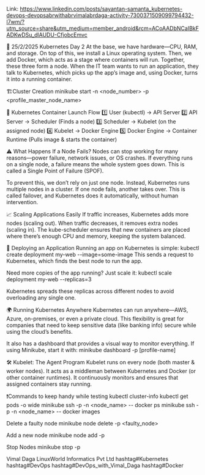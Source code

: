 Link: https://www.linkedin.com/posts/sayantan-samanta_kubernetes-devops-devopsabrwithabrvimalabrdaga-activity-7300371509099794432-l7wm/?utm_source=share&utm_medium=member_android&rcm=ACoAADbNCaIBkFADKwDSu_dlAUDU-CfjobcEmvc

🚀 25/2/2025 Kubernetes Day 2 
At the base, we have hardware—CPU, RAM, and storage. On top of this, we install a Linux operating system. Then, we add Docker, which acts as a stage where containers will run. Together, these three form a node.
When the IT team wants to run an application, they talk to Kubernetes, which picks up the app’s image and, using Docker, turns it into a running container.

🏗️Cluster Creation
minikube start -n <node_number> -p <profile_master_node_name>

📌 Kubernetes Container Launch Flow 
1️⃣ User (kubectl) → API Server
2️⃣ API Server → Scheduler (Finds a node)
3️⃣ Scheduler → Kubelet (on the assigned node)
4️⃣ Kubelet → Docker Engine
5️⃣ Docker Engine → Container Runtime (Pulls image & starts the container)

⚠️ What Happens If a Node Fails?
Nodes can stop working for many reasons—power failure, network issues, or OS crashes. If everything runs on a single node, a failure means the whole system goes down. This is called a Single Point of Failure (SPOF).

To prevent this, we don’t rely on just one node. Instead, Kubernetes runs multiple nodes in a cluster. If one node fails, another takes over. This is called failover, and Kubernetes does it automatically, without human intervention.

📈 Scaling Applications Easily
If traffic increases, Kubernetes adds more nodes (scaling out). When traffic decreases, it removes extra nodes (scaling in).
The kube-scheduler ensures that new containers are placed where there’s enough CPU and memory, keeping the system balanced.

🚀 Deploying an Application
Running an app on Kubernetes is simple:
kubectl create deployment my-web --image=some-image
This sends a request to Kubernetes, which finds the best node to run the app.

Need more copies of the app running? Just scale it:
kubectl scale deployment my-web --replicas=3

Kubernetes spreads these replicas across different nodes to avoid overloading any single one.

🌍 Running Kubernetes Anywhere
Kubernetes can run anywhere—AWS, Azure, on-premises, or even a private cloud. This flexibility is great for companies that need to keep sensitive data (like banking info) secure while using the cloud’s benefits.

It also has a dashboard that provides a visual way to monitor everything. If using Minikube, start it with:
minikube dashboard -p [profile-name]

🛠️ Kubelet: The Agent Program
Kubelet runs on every node (both master & worker nodes).
It acts as a middleman between Kubernetes and Docker (or other container runtimes).
It continuously monitors and ensures that assigned containers stay running.

❗Commands to keep handy while testing
kubectl cluster-info
kubectl get pods -o wide
minikube ssh -p <profile> -n <node_name> -- docker ps 
minikube ssh -p <profile> -n <node_name> -- docker images

Delete a faulty node
minikube node delete -p <profile> <faulty_node>

Add a new node
minikube node add -p <profile>

Stop Nodes
minikube stop -p <profile> 

Vimal Daga LinuxWorld Informatics Pvt Ltd
hashtag#Kubernetes hashtag#DevOps hashtag#DevOps_with_Vimal_Daga hashtag#Docker
